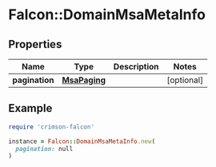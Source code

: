 # Falcon::DomainMsaMetaInfo

## Properties

| Name | Type | Description | Notes |
| ---- | ---- | ----------- | ----- |
| **pagination** | [**MsaPaging**](MsaPaging.md) |  | [optional] |

## Example

```ruby
require 'crimson-falcon'

instance = Falcon::DomainMsaMetaInfo.new(
  pagination: null
)
```

